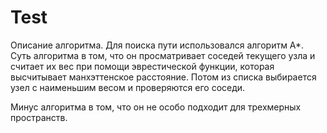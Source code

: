 # Test

Описание алгоритма. 
Для поиска пути использовался алгоритм А*. 
Суть алгоритма в том, что он просматривает соседей текущего узла и считает их вес
при помощи эврестической функции, которая высчитывает манхэттенское расстояние. 
Потом из списка выбирается узел с наименьшим весом и проверяются его соседи.

Минус алгоритма в том, что он не особо подходит для трехмерных пространств.
